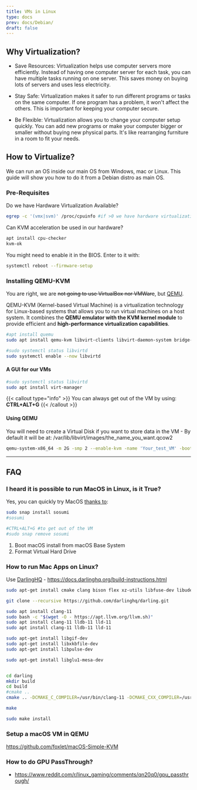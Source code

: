 ```yaml
---
title: VMs in Linux
type: docs
prev: docs/Debian/
draft: false
---
```


## Why Virtualization?

* Save Resources: Virtualization helps use computer servers more efficiently. Instead of having one computer server for each task, you can have multiple tasks running on one server. This saves money on buying lots of servers and uses less electricity.

* Stay Safe: Virtualization makes it safer to run different programs or tasks on the same computer. If one program has a problem, it won't affect the others. This is important for keeping your computer secure.

* Be Flexible: Virtualization allows you to change your computer setup quickly. You can add new programs or make your computer bigger or smaller without buying new physical parts. It's like rearranging furniture in a room to fit your needs.

## How to Virtualize?

We can run an OS inside our main OS from Windows, mac or Linux. This guide will show you how to do it from a Debian distro as main OS.

### Pre-Requisites

Do we have Hardware Virtualization Available?

```sh
egrep -c '(vmx|svm)' /proc/cpuinfo #if >0 we have hardware virtualization
```

Can KVM acceleration be used in our hardware?

```sh
apt install cpu-checker
kvm-ok
```

You might need to enable it in the BIOS. Enter to it with:

```sh
systemctl reboot --firmware-setup
```

### Installing QEMU-KVM

You are right, we are ~~not going to use VirtualBox nor VMWare~~, but [QEMU](https://www.qemu.org/).

QEMU-KVM (Kernel-based Virtual Machine) is a virtualization technology for Linux-based systems that allows you to run virtual machines on a host system. It combines the **QEMU emulator with the KVM kernel module** to provide efficient and **high-performance virtualization capabilities**.

```sh
#apt install quemu
sudo apt install qemu-kvm libvirt-clients libvirt-daemon-system bridge-utils virtinst libvirt-daemon
```

```sh
#sudo systemctl status libvirtd
sudo systemctl enable --now libvirtd
```

#### A GUI for our VMs

```sh
#sudo systemctl status libvirtd
sudo apt install virt-manager
```

{{< callout type="info" >}}
You can always get out of the VM by using: **CTRL+ALT+G**
{{< /callout >}}

#### Using QEMU

You will need to create a Virtual Disk if you want to store data in the VM - By default it will be at:
/var/lib/libvirt/images/the_name_you_want.qcow2

```sh
qemu-system-x86_64 -m 2G -smp 2 --enable-kvm -name 'Your_test_VM' -boot d -cdrom /home/Downloads/Linux_Images
```

<!-- 
https://www.youtube.com/watch?v=ISvdxtW-Cls
<https://www.youtube.com/watch?v=VC9Kk7Ao944> 
i12betro =>> https://www.youtube.com/watch?v=u_tsCfi7HMY

-->

---

## FAQ

### I heard it is possible to run MacOS in Linux, is it True?

Yes, you can quickly try MacOS [thanks to](#https://snapcraft.io/install/sosumi/ubuntu):

```sh
sudo snap install sosumi
#sosumi

#CTRL+ALT+G #to get out of the VM
#sudo snap remove sosumi
```

1. Boot macOS install from macOS Base System
2. Format Virtual Hard Drive

### How to run Mac Apps on Linux?

Use [DarlingHQ](https://github.com/darlinghq/darling) - https://docs.darlinghq.org/build-instructions.html

```sh
sudo apt-get install cmake clang bison flex xz-utils libfuse-dev libudev-dev pkg-config libc6-dev-i386 linux-headers-generic gcc-multilib libcap2-bin libcairo2-dev libgl1-mesa-dev libtiff-dev libfreetype6-dev libxml2-dev libegl1-mesa-dev libfontconfig1-dev libbsd-dev

git clone --recursive https://github.com/darlinghq/darling.git

sudo apt install clang-11
sudo bash -c "$(wget -O - https://apt.llvm.org/llvm.sh)"
sudo apt install clang-11 lldb-11 lld-11
sudo apt install clang-11 lldb-11 lld-11

sudo apt-get install libgif-dev
sudo apt-get install libxkbfile-dev
sudo apt-get install libpulse-dev

sudo apt-get install libglu1-mesa-dev


cd darling
mkdir build
cd build
#cmake ..
cmake .. -DCMAKE_C_COMPILER=/usr/bin/clang-11 -DCMAKE_CXX_COMPILER=/usr/bin/clang++-11

make

sudo make install


```

### Setup a macOS VM in QEMU

https://github.com/foxlet/macOS-Simple-KVM

### How to do GPU PassThrough?

* https://www.reddit.com/r/linux_gaming/comments/qn20q0/gpu_passthrough/